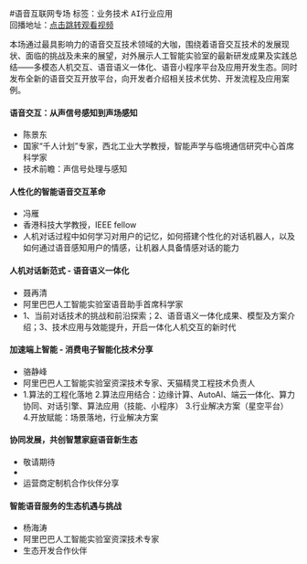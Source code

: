 #语音互联网专场标签：<kbd>业务技术</kbd> <kbd>AI行业应用</kbd><br>回播地址：[点击跳转观看视频](https://alhlsvodhls08.e.vhall.com/mp4record/SessiononVoicePoweredInternet.mp4)本场通过最具影响力的语音交互技术领域的大咖，围绕着语音交互技术的发展现状、面临的挑战及未来的展望，对外展示人工智能实验室的最新研发成果及实践总结——多模态人机交互、语音语义一体化、语音小程序平台及应用开发生态。同时发布全新的语音交互开放平台，向开发者介绍相关技术优势、开发流程及应用案例。#### 语音交互：从声信号感知到声场感知* 陈景东* 国家“千人计划”专家，西北工业大学教授，智能声学与临境通信研究中心首席科学家* 技术前瞻：声信号处理与感知#### 人性化的智能语音交互革命* 冯雁* 香港科技大学教授，IEEE fellow*  人机对话过程中如何学习对用户的记忆，如何搭建个性化的对话机器人，以及如何通过语音感知用户的情感，让机器人具备情感对话的能力#### 人机对话新范式 - 语音语义一体化* 聂再清* 阿里巴巴人工智能实验室语音助手首席科学家*  1、当前对话技术的挑战和前沿探索；2、语音语义一体化成果、模型及方案介绍；3、技术应用与效能提升，开启一体化人机交互的新时代#### 加速端上智能 - 消费电子智能化技术分享* 骆静峰* 阿里巴巴人工智能实验室资深技术专家、天猫精灵工程技术负责人*  1.算法的工程化落地 2.算法应用结合：边缘计算、AutoAI、端云一体化、算力协同、对话引擎、算法应用（技能、小程序） 3.行业解决方案（星空平台） 4.开放赋能：场景落地，行业解决方案#### 协同发展，共创智慧家庭语音新生态* 敬请期待*  *  运营商定制机合作伙伴分享#### 智能语音服务的生态机遇与挑战* 杨海涛* 阿里巴巴人工智能实验室资深技术专家*  生态开发合作伙伴